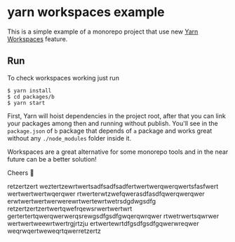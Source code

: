 # yarn workspaces example

This is a simple example of a monorepo project that use new [Yarn Workspaces](https://github.com/thejameskyle/rfcs-1/blob/workspaces/accepted/0000-workspaces.md) feature.

## Run

To check workspaces working just run

```
$ yarn install
$ cd packages/b
$ yarn start
```

First, Yarn will hoist dependencies in the project root, after that you can link your packages among then and running without publish. You'll see in the `package.json` of `b` package that depends of `a` package and works great without any `./node_modules` folder inside it.

Workspaces are a great alternative for some monorepo tools and in the near future can be a better solution!

Cheers 🍻

retzertzert
weztertzewrtwertsadfsadfsadfertwertwerqwerqwertsfasfwert
wertwertwertwqerqwer
rtwerterwtzwefqwerasdfasdfqwerqwerqwer
erwtwertwertwerwerewrtwertewrtwetrsdgdwgsdfg
retzertzertzertwertqwefrqewsrwertwertwrt
gertertertqwerqwerwerqsrewgsdfgsdfgwqerqwrqwer
rtwetrwertsqwrwer
wertwertweewrtwertrgjrtzju
ertwertewrtdfgsdfgsdfgqwerwreqwer
weqrwqertweweqrtqwerretzertz
